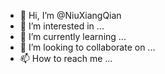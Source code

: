 - 👋 Hi, I’m @NiuXiangQian
- 👀 I’m interested in ...
- 🌱 I’m currently learning ...
- 💞️ I’m looking to collaborate on ...
- 📫 How to reach me ...

<!---
NiuXiangQian/NiuXiangQian is a ✨ special ✨ repository because its `README.md` (this file) appears on your GitHub profile.
You can click the Preview link to take a look at your changes.
--->
